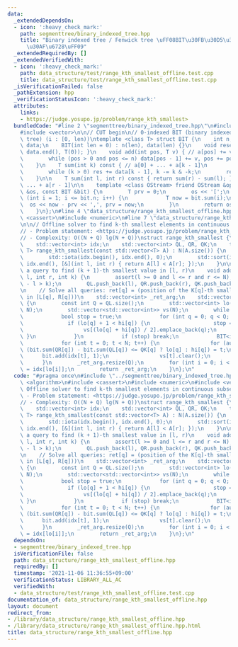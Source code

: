 ```yaml
---
data:
  _extendedDependsOn:
  - icon: ':heavy_check_mark:'
    path: segmenttree/binary_indexed_tree.hpp
    title: "Binary indexed tree / Fenwick tree \uFF08BIT\u30FB\u30D5\u30A7\u30CB\u30C3\
      \u30AF\u6728\uFF09"
  _extendedRequiredBy: []
  _extendedVerifiedWith:
  - icon: ':heavy_check_mark:'
    path: data_structure/test/range_kth_smallest_offline.test.cpp
    title: data_structure/test/range_kth_smallest_offline.test.cpp
  _isVerificationFailed: false
  _pathExtension: hpp
  _verificationStatusIcon: ':heavy_check_mark:'
  attributes:
    links:
    - https://judge.yosupo.jp/problem/range_kth_smallest>
  bundledCode: "#line 2 \"segmenttree/binary_indexed_tree.hpp\"\n#include <algorithm>\n\
    #include <vector>\n\n// CUT begin\n// 0-indexed BIT (binary indexed tree / Fenwick\
    \ tree) (i : [0, len))\ntemplate <class T> struct BIT {\n    int n;\n    std::vector<T>\
    \ data;\n    BIT(int len = 0) : n(len), data(len) {}\n    void reset() { std::fill(data.begin(),\
    \ data.end(), T(0)); }\n    void add(int pos, T v) { // a[pos] += v\n        pos++;\n\
    \        while (pos > 0 and pos <= n) data[pos - 1] += v, pos += pos & -pos;\n\
    \    }\n    T sum(int k) const { // a[0] + ... + a[k - 1]\n        T res = 0;\n\
    \        while (k > 0) res += data[k - 1], k -= k & -k;\n        return res;\n\
    \    }\n\n    T sum(int l, int r) const { return sum(r) - sum(l); } // a[l] +\
    \ ... + a[r - 1]\n\n    template <class OStream> friend OStream &operator<<(OStream\
    \ &os, const BIT &bit) {\n        T prv = 0;\n        os << '[';\n        for\
    \ (int i = 1; i <= bit.n; i++) {\n            T now = bit.sum(i);\n          \
    \  os << now - prv << ',', prv = now;\n        }\n        return os << ']';\n\
    \    }\n};\n#line 4 \"data_structure/range_kth_smallest_offline.hpp\"\n#include\
    \ <cassert>\n#include <numeric>\n#line 7 \"data_structure/range_kth_smallest_offline.hpp\"\
    \n\n// Offline solver to find k-th smallest elements in continuous subsequences\n\
    // - Problem statement: <https://judge.yosupo.jp/problem/range_kth_smallest>\n\
    // - Complexity: O((N + Q) lg(N + Q))\nstruct range_kth_smallest {\n    int N;\n\
    \    std::vector<int> idx;\n    std::vector<int> QL, QR, QK;\n    template <typename\
    \ T> range_kth_smallest(const std::vector<T> A) : N(A.size()) {\n        idx.resize(N);\n\
    \        std::iota(idx.begin(), idx.end(), 0);\n        std::sort(idx.begin(),\
    \ idx.end(), [&](int l, int r) { return A[l] < A[r]; });\n    }\n\n    // Add\
    \ a query to find (k + 1)-th smallest value in [l, r)\n    void add_query(int\
    \ l, int r, int k) {\n        assert(l >= 0 and l <= r and r <= N);\n        assert(r\
    \ - l > k);\n        QL.push_back(l), QR.push_back(r), QK.push_back(k);\n    }\n\
    \n    // Solve all queries: ret[q] = (position of the K[q]-th smallest element\
    \ in [L[q], R[q]))\n    std::vector<int> _ret_arg;\n    std::vector<int> solve()\
    \ {\n        const int Q = QL.size();\n        std::vector<int> lo(Q, 0), hi(Q,\
    \ N);\n        std::vector<std::vector<int>> vs(N);\n        while (true) {\n\
    \            bool stop = true;\n            for (int q = 0; q < Q; q++) {\n  \
    \              if (lo[q] + 1 < hi[q]) {\n                    stop = false;\n \
    \                   vs[(lo[q] + hi[q]) / 2].emplace_back(q);\n               \
    \ }\n            }\n            if (stop) break;\n            BIT<int> bit(N);\n\
    \            for (int t = 0; t < N; t++) {\n                for (auto q : vs[t])\
    \ (bit.sum(QR[q]) - bit.sum(QL[q]) <= QK[q] ? lo[q] : hi[q]) = t;\n          \
    \      bit.add(idx[t], 1);\n                vs[t].clear();\n            }\n  \
    \      }\n        _ret_arg.resize(Q);\n        for (int i = 0; i < Q; i++) _ret_arg[i]\
    \ = idx[lo[i]];\n        return _ret_arg;\n    }\n};\n"
  code: "#pragma once\n#include \"../segmenttree/binary_indexed_tree.hpp\"\n#include\
    \ <algorithm>\n#include <cassert>\n#include <numeric>\n#include <vector>\n\n//\
    \ Offline solver to find k-th smallest elements in continuous subsequences\n//\
    \ - Problem statement: <https://judge.yosupo.jp/problem/range_kth_smallest>\n\
    // - Complexity: O((N + Q) lg(N + Q))\nstruct range_kth_smallest {\n    int N;\n\
    \    std::vector<int> idx;\n    std::vector<int> QL, QR, QK;\n    template <typename\
    \ T> range_kth_smallest(const std::vector<T> A) : N(A.size()) {\n        idx.resize(N);\n\
    \        std::iota(idx.begin(), idx.end(), 0);\n        std::sort(idx.begin(),\
    \ idx.end(), [&](int l, int r) { return A[l] < A[r]; });\n    }\n\n    // Add\
    \ a query to find (k + 1)-th smallest value in [l, r)\n    void add_query(int\
    \ l, int r, int k) {\n        assert(l >= 0 and l <= r and r <= N);\n        assert(r\
    \ - l > k);\n        QL.push_back(l), QR.push_back(r), QK.push_back(k);\n    }\n\
    \n    // Solve all queries: ret[q] = (position of the K[q]-th smallest element\
    \ in [L[q], R[q]))\n    std::vector<int> _ret_arg;\n    std::vector<int> solve()\
    \ {\n        const int Q = QL.size();\n        std::vector<int> lo(Q, 0), hi(Q,\
    \ N);\n        std::vector<std::vector<int>> vs(N);\n        while (true) {\n\
    \            bool stop = true;\n            for (int q = 0; q < Q; q++) {\n  \
    \              if (lo[q] + 1 < hi[q]) {\n                    stop = false;\n \
    \                   vs[(lo[q] + hi[q]) / 2].emplace_back(q);\n               \
    \ }\n            }\n            if (stop) break;\n            BIT<int> bit(N);\n\
    \            for (int t = 0; t < N; t++) {\n                for (auto q : vs[t])\
    \ (bit.sum(QR[q]) - bit.sum(QL[q]) <= QK[q] ? lo[q] : hi[q]) = t;\n          \
    \      bit.add(idx[t], 1);\n                vs[t].clear();\n            }\n  \
    \      }\n        _ret_arg.resize(Q);\n        for (int i = 0; i < Q; i++) _ret_arg[i]\
    \ = idx[lo[i]];\n        return _ret_arg;\n    }\n};\n"
  dependsOn:
  - segmenttree/binary_indexed_tree.hpp
  isVerificationFile: false
  path: data_structure/range_kth_smallest_offline.hpp
  requiredBy: []
  timestamp: '2021-11-06 11:36:55+09:00'
  verificationStatus: LIBRARY_ALL_AC
  verifiedWith:
  - data_structure/test/range_kth_smallest_offline.test.cpp
documentation_of: data_structure/range_kth_smallest_offline.hpp
layout: document
redirect_from:
- /library/data_structure/range_kth_smallest_offline.hpp
- /library/data_structure/range_kth_smallest_offline.hpp.html
title: data_structure/range_kth_smallest_offline.hpp
---
```

